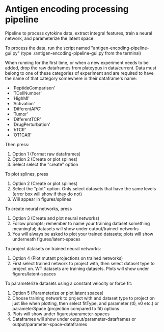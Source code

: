 # Antigen encoding processing pipeline
Pipeline to process cytokine data, extract integral features, train a neural network, and parameterize the latent space

To process the data, run the script named "antigen-encoding-pipeline-gui.py" (type ./antigen-encoding-pipeline-gui.py from the terminal)

When running for the first time, or when a new experiment needs to be added, drop the raw dataframes from plateypus in data/current. Data must belong to one of these categories of experiment and are required to have the name of that category somewhere in their dataframe's name:
* 'PeptideComparison'
* 'TCellNumber'
* 'HighMI'
* 'Activation'
* 'DifferentAPC'
* 'Tumor'
* 'DifferentTCR'
* 'DrugPerturbation'
* 'hTCR'
* 'OT1CAR'

Then press:
1. Option 1 (Format raw dataframes)
2. Option 2 (Create or plot splines)
3. Select select the "create" option

To plot splines, press  
1. Option 2 (Create or plot splines)
2. Select the "plot" option. Only select datasets that have the same levels (error box will show if they do not)
3. Will appear in figures/splines

To create neural networks, press
1. Option 3 (Create and plot neural networks)
2. Follow prompts; remember to name your training dataset something meaningful; datasets will show under output/trained-networks
3. You will always be asked to plot your trained datasets; plots will show underneath figures/latent-spaces

To project datasets on trained neural networks:
1. Option 4 (Plot mutant projections on trained networks)
2. First select trained network to project with, then select dataset type to project on. WT datasets are training datasets. Plots will show under figures/latent-spaces

To parameterize datasets using a constant velocity or force fit:
1. Option 5 (Parameterize or plot latent spaces)
2. Choose training network to project with and dataset type to project on just like when plotting, then select fitType, and parameter (t0, v0 etc.) or parameterSpace (projection compared to fit) options
3. Plots will show under figures/parameter-spaces
4. Dataframes will show under output/parameter-dataframes or output/parameter-space-dataframes

